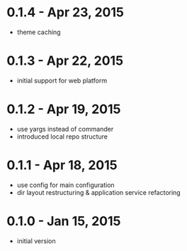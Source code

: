0.1.4 - Apr 23, 2015
====
- theme caching

0.1.3 - Apr 22, 2015
====
- initial support for web platform

0.1.2 - Apr 19, 2015
====
- use yargs instead of commander
- introduced local repo structure

0.1.1 - Apr 18, 2015
====
- use config for main configuration
- dir layout restructuring & application service refactoring

0.1.0 - Jan 15, 2015
====
- initial version